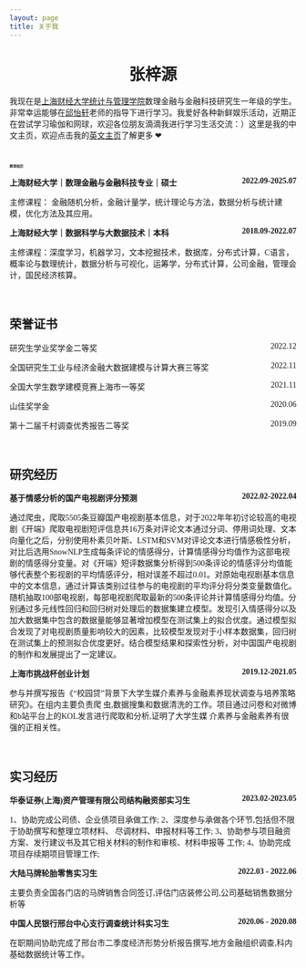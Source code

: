 ```yaml
---
layout: page
title: 关于我
---
```

<h1 style="font-family: 华文楷体;text-align:center;">张梓源</h1>

<p style="font-family: 华文楷体;">我现在是<a href="https://www.sufe.edu.cn/structure/index.psp">上海财经大学</a><a href="https://ssm.sufe.edu.cn/">统计与管理学院</a>数理金融与金融科技研究生一年级的学生。非常幸运能够在<a href="https://yixuan.blog/">邱怡轩</a>老师的指导下进行学习。我爱好各种新鲜娱乐活动，近期正在尝试学习瑜伽和网球，欢迎各位朋友滴滴我进行学习生活交流：）这里是我的中文主页，欢迎点击我的<a href="https://bobothebest.github.io/homepage_en/about/">英文主页</a>了解更多 <span class="love">❤</span> </p>

<br>

<h2 style="font-family: 华文楷体;font-size:6;">教育经历</h2>
<p style="text-align:left;font-family: 华文楷体;"><b>上海财经大学｜数理金融与金融科技专业｜硕士<span style="float:right;">2022.09-2025.07</span></b></p>
 <p style="font-family: 华文楷体;">主修课程： 金融随机分析，金融计量学，统计理论与方法，数据分析与统计建模，优化方法及其应用。</p>
<p style="text-align:left;font-family: 华文楷体;"><b>上海财经大学｜数据科学与大数据技术｜本科<span style="float:right;">2018.09-2022.07</span></b></p>
 <p style="font-family: 华文楷体;">主修课程：深度学习，机器学习，文本挖掘技术，数据库，分布式计算，C语言，概率论与数理统计，数据分析与可视化，运筹学，分布式计算，公司金融，管理会计，国民经济核算。 </p>
 
<br>
<h2 style="font-family: 华文楷体;">荣誉证书</h2>
<p style="text-align:left;font-family: 华文楷体;">研究生学业奖学金二等奖<span style="float:right;">2022.12</span></p>
<p style="text-align:left;font-family: 华文楷体;">全国研究生工业与经济金融大数据建模与计算大赛三等奖<span style="float:right;">2022.11</span></p>
<p style="text-align:left;font-family: 华文楷体;">全国大学生数学建模竞赛上海市一等奖<span style="float:right;">2021.11</span></p>
<p style="text-align:left;font-family: 华文楷体;">山佳奖学金<span style="float:right;">2020.06</span></p>
<p style="text-align:left;font-family: 华文楷体;">第十二届千村调查优秀报告二等奖<span style="float:right;">2019.09</span></p>

<br>

<h2 style="font-family: 华文楷体;">研究经历</h2>

<p style="text-align:left;font-family: 华文楷体;"><b>基于情感分析的国产电视剧评分预测<span style="float:right;">2022.02-2022.04</span></b></p>
 <p style="font-family: 华文楷体;">通过爬虫，爬取5505条豆瓣国产电视剧基本信息，对于2022年年初讨论较高的电视剧《开端》爬取电视剧短评信息共16万条对评论文本通过分词、停用词处理、文本向量化之后，分别使用朴素贝叶斯、LSTM和SVM对评论文本进行情感极性分析，对比后选用SnowNLP生成每条评论的情感得分，计算情感得分均值作为这部电视剧的情感得分变量。对《开端》短评数据集分析得到500条评论的情感评分均值能够代表整个影视剧的平均情感评分，相对误差不超过0.01。对原始电视剧基本信息中的文本信息，通过计算该类别过往参与的电视剧的平均评分将分类变量数值化。随机抽取100部电视剧，每部电视剧爬取最新的500条评论并计算情感得分均值。分别通过多元线性回归和回归树对处理后的数据集建立模型。发现引入情感得分以及加大数据集中包含的数据量能够显著增加模型在测试集上的拟合优度。通过模型拟合发现了对电视剧质量影响较大的因素，比较模型发现对于小样本数据集，回归树在测试集上的预测拟合优度更好。结合模型结果和探索性分析，对中国国产电视剧的制作和发展提出了一定建议。 </p>


<p style="text-align:left;font-family: 华文楷体;"><b>上海市挑战杯创业计划<span style="float:right;">2019.12-2021.05</span></b></p>
 <p style="font-family: 华文楷体;">参与并撰写报告《“校园贷”背景下大学生媒介素养与金融素养现状调查与培养策略研究》。在组内主要负责爬 虫,数据搜集和数据清洗的工作。项目通过问卷和对微博和b站平台上的KOL发言进行爬取和分析,证明了大学生媒 介素养与金融素养有很强的正相关性。 </p>

<br>
<h2 style="font-family: 华文楷体;">实习经历</h2>
<p style="text-align:left;font-family: 华文楷体;"><b>华泰证券(上海)资产管理有限公司结构融资部实习生<span style="float:right;">2023.02-2023.05</span></b></p>
 <p style="font-family: 华文楷体;">1、协助完成公司债、企业债项目承做工作; 2、深度参与承做各个环节,包括但不限于协助撰写和整理立项材料、 尽调材料、申报材料等工作; 3、协助参与项目融资方案、发行建议书及其它相关材料的制作和审核、材料申报等 工作; 4、协助完成项目存续期项目管理工作; </p>
<p style="text-align:left;font-family: 华文楷体;"><b>大陆马牌轮胎零售实习生<span style="float:right;">2022.03 - 2022.06</span></b></p>
 <p style="font-family: 华文楷体;">主要负责全国各门店的马牌销售合同签订,评估门店装修公司,公司基础销售数据分析等 </p>
<p style="text-align:left;font-family: 华文楷体;"><b>中国人民银行邢台中心支行调查统计科实习生<span style="float:right;">2020.06 - 2020.08</span></b></p>
 <p style="font-family: 华文楷体;">在职期间协助完成了邢台市二季度经济形势分析报告撰写,地方金融组织调查,科内基础数据统计等工作。 </p>

